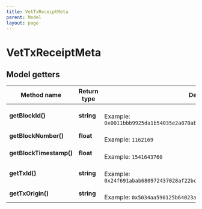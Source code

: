 ```yaml
---
title: VetTxReceiptMeta
parent: Model
layout: page
---
```


# VetTxReceiptMeta

## Model getters

Method name | Return type | Description | Notes
------------ | ------------- | ------------- | -------------
**getBlockId()** | **string** |  <br>Example: `0x0011bbb9925da1b54035e2a870abe336bc79a3b083303646b87a3315c11c963b` | [optional]
**getBlockNumber()** | **float** |  <br>Example: `1162169` | [optional]
**getBlockTimestamp()** | **float** |  <br>Example: `1541643760` | [optional]
**getTxId()** | **string** |  <br>Example: `0x24f691abab680972437028af22bc7a43c3fbe8d6d7eefc420dea2daf554758a7` | [optional]
**getTxOrigin()** | **string** |  <br>Example: `0x5034aa590125b64023a0262112b98d72e3c8e40e` | [optional]

